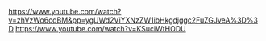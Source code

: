 https://www.youtube.com/watch?v=zhVzWo6cdBM&pp=ygUWd2ViYXNzZW1ibHkgdjggc2FuZGJveA%3D%3D
https://www.youtube.com/watch?v=KSuciWtHODU
